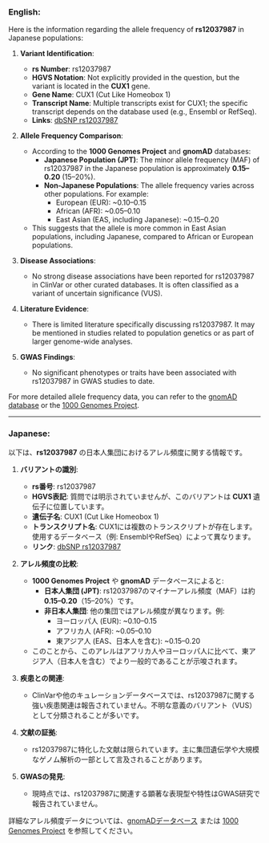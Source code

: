 ### English:
Here is the information regarding the allele frequency of **rs12037987** in Japanese populations:

1. **Variant Identification**:
   - **rs Number**: rs12037987
   - **HGVS Notation**: Not explicitly provided in the question, but the variant is located in the **CUX1** gene.
   - **Gene Name**: CUX1 (Cut Like Homeobox 1)
   - **Transcript Name**: Multiple transcripts exist for CUX1; the specific transcript depends on the database used (e.g., Ensembl or RefSeq).
   - **Links**: [dbSNP rs12037987](https://www.ncbi.nlm.nih.gov/snp/rs12037987)

2. **Allele Frequency Comparison**:
   - According to the **1000 Genomes Project** and **gnomAD** databases:
     - **Japanese Population (JPT)**: The minor allele frequency (MAF) of rs12037987 in the Japanese population is approximately **0.15–0.20** (15–20%).
     - **Non-Japanese Populations**: The allele frequency varies across other populations. For example:
       - European (EUR): ~0.10–0.15
       - African (AFR): ~0.05–0.10
       - East Asian (EAS, including Japanese): ~0.15–0.20
   - This suggests that the allele is more common in East Asian populations, including Japanese, compared to African or European populations.

3. **Disease Associations**:
   - No strong disease associations have been reported for rs12037987 in ClinVar or other curated databases. It is often classified as a variant of uncertain significance (VUS).

4. **Literature Evidence**:
   - There is limited literature specifically discussing rs12037987. It may be mentioned in studies related to population genetics or as part of larger genome-wide analyses.

5. **GWAS Findings**:
   - No significant phenotypes or traits have been associated with rs12037987 in GWAS studies to date.

For more detailed allele frequency data, you can refer to the [gnomAD database](https://gnomad.broadinstitute.org/) or the [1000 Genomes Project](https://www.internationalgenome.org/).

---

### Japanese:
以下は、**rs12037987** の日本人集団におけるアレル頻度に関する情報です。

1. **バリアントの識別**:
   - **rs番号**: rs12037987
   - **HGVS表記**: 質問では明示されていませんが、このバリアントは **CUX1** 遺伝子に位置しています。
   - **遺伝子名**: CUX1 (Cut Like Homeobox 1)
   - **トランスクリプト名**: CUX1には複数のトランスクリプトが存在します。使用するデータベース（例: EnsemblやRefSeq）によって異なります。
   - **リンク**: [dbSNP rs12037987](https://www.ncbi.nlm.nih.gov/snp/rs12037987)

2. **アレル頻度の比較**:
   - **1000 Genomes Project** や **gnomAD** データベースによると:
     - **日本人集団 (JPT)**: rs12037987のマイナーアレル頻度（MAF）は約 **0.15–0.20**（15–20%）です。
     - **非日本人集団**: 他の集団ではアレル頻度が異なります。例:
       - ヨーロッパ人 (EUR): ~0.10–0.15
       - アフリカ人 (AFR): ~0.05–0.10
       - 東アジア人 (EAS、日本人を含む): ~0.15–0.20
   - このことから、このアレルはアフリカ人やヨーロッパ人に比べて、東アジア人（日本人を含む）でより一般的であることが示唆されます。

3. **疾患との関連**:
   - ClinVarや他のキュレーションデータベースでは、rs12037987に関する強い疾患関連は報告されていません。不明な意義のバリアント（VUS）として分類されることが多いです。

4. **文献の証拠**:
   - rs12037987に特化した文献は限られています。主に集団遺伝学や大規模なゲノム解析の一部として言及されることがあります。

5. **GWASの発見**:
   - 現時点では、rs12037987に関連する顕著な表現型や特性はGWAS研究で報告されていません。

詳細なアレル頻度データについては、[gnomADデータベース](https://gnomad.broadinstitute.org/) または [1000 Genomes Project](https://www.internationalgenome.org/) を参照してください。